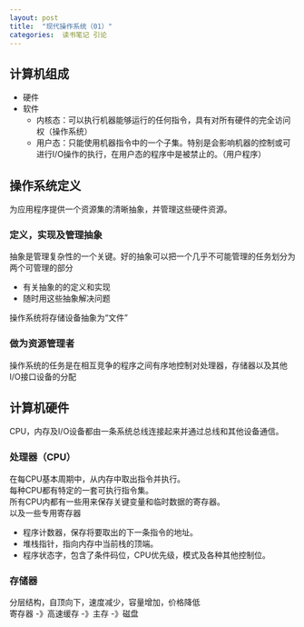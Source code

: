 ```yaml
---
layout: post
title:  "现代操作系统（01）"
categories:  读书笔记 引论
---
```


## 计算机组成
- 硬件
- 软件
    - 内核态：可以执行机器能够运行的任何指令，具有对所有硬件的完全访问权（操作系统）
    - 用户态：只能使用机器指令中的一个子集。特别是会影响机器的控制或可进行I/O操作的执行，在用户态的程序中是被禁止的。（用户程序）

## 操作系统定义
为应用程序提供一个资源集的清晰抽象，并管理这些硬件资源。

### 定义，实现及管理抽象
抽象是管理复杂性的一个关键。好的抽象可以把一个几乎不可能管理的任务划分为两个可管理的部分
- 有关抽象的的定义和实现
- 随时用这些抽象解决问题

操作系统将存储设备抽象为“文件” 

### 做为资源管理者
操作系统的任务是在相互竞争的程序之间有序地控制对处理器，存储器以及其他I/O接口设备的分配

## 计算机硬件
CPU，内存及I/O设备都由一条系统总线连接起来并通过总线和其他设备通信。

### 处理器（CPU）
在每CPU基本周期中，从内存中取出指令并执行。   
每种CPU都有特定的一套可执行指令集。      
所有CPU内都有一些用来保存关键变量和临时数据的寄存器。    
以及一些专用寄存器
- 程序计数器，保存将要取出的下一条指令的地址。
- 堆栈指针，指向内存中当前栈的顶端。
- 程序状态字，包含了条件码位，CPU优先级，模式及各种其他控制位。

### 存储器
分层结构，自顶向下，速度减少，容量增加，价格降低    
寄存器 -》高速缓存 -》主存 -》磁盘

